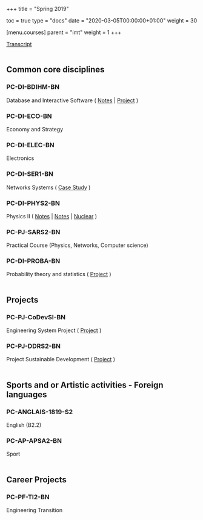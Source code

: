 +++
title = "Spring 2019"

toc = true
type = "docs"
date = "2020-03-05T00:00:00+01:00"
weight = 30

[menu.courses]
    parent = "imt"
    weight = 1
+++

[Transcript](/files/transcript-fall2018.pdf)
<br><br>


## Common core disciplines
### PC-DI-BDIHM-BN
Database and Interactive Software ( [Notes](/files/notes/bd-ihm-notes.pdf) | [Project](/files/reports/ihm.pdf) )
### PC-DI-ECO-BN
Economy and Strategy
### PC-DI-ELEC-BN
Electronics
### PC-DI-SER1-BN
Networks Systems ( [Case Study](/files/reports/ser.pdf) )
### PC-DI-PHYS2-BN
Physics II ( [Notes](/files/notes/phy-2-1.pdf) | [Notes](/files/notes/phy-2-2.pdf) | [Nuclear](/files/reports/phy-2.pdf) )
### PC-PJ-SARS2-BN
Practical Course (Physics, Networks, Computer science)
### PC-DI-PROBA-BN
Probability theory and statistics ( [Project](/files/reports/stat.pdf) )
<br><br>


## Projects
### PC-PJ-CoDevSI-BN
Engineering System Project ( [Project](/files/reports/codev.pdf) )
### PC-PJ-DDRS2-BN
Project Sustainable Development ( [Project](/files/reports/ddrs.pdf) )
<br><br>


## Sports and or Artistic activities - Foreign languages
### PC-ANGLAIS-1819-S2
English (B2.2)
### PC-AP-APSA2-BN
Sport
<br><br>


## Career Projects
### PC-PF-TI2-BN
Engineering Transition